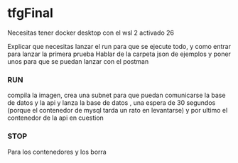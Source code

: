 # tfgFinal

Necesitas tener docker desktop con el wsl 2 activado 26

Explicar que necesitas lanzar el run para que se ejecute todo, y como entrar para lanzar la primera prueba 
Hablar de la carpeta json de ejemplos y poner unos para que se puedan lanzar con el postman

### RUN
compila la imagen, crea una subnet para que puedan comunicarse la base de datos y la api y lanza la base de datos , una espera de 30 segundos (porque el contenedor de mysql tarda un rato en levantarse) y por ultimo el contenedor de la api en cuestion

### STOP
Para los contenedores y los borra